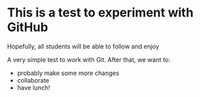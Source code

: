 # This is a test to experiment with GitHub

Hopefully, all students will be able to follow and enjoy

A very simple test to work with Git. After that, we want to:

* probably make some more changes
* collaborate
* have lunch!
